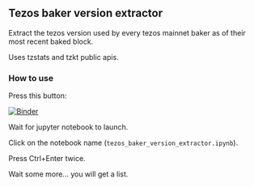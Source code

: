 ## Tezos baker version extractor

Extract the tezos version used by every tezos mainnet baker as of their most recent baked block.

Uses tzstats and tzkt public apis.

### How to use

Press this button:

[![Binder](https://mybinder.org/badge_logo.svg)](https://mybinder.org/v2/gh/midl-dev/tezos-baker-version-extractor/HEAD)

Wait for jupyter notebook to launch.

Click on the notebook name (`tezos_baker_version_extractor.ipynb`).

Press Ctrl+Enter twice.

Wait some more... you will get a list.
